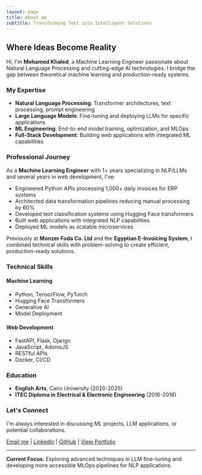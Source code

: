 ```yaml
---
layout: page
title: About me
subtitle: Transforming Text into Intelligent Solutions
---
```


## Where Ideas Become Reality

Hi, I'm **Mohamed Khaled**, a Machine Learning Engineer passionate about Natural Language Processing and cutting-edge AI technologies. I bridge the gap between theoretical machine learning and production-ready systems.

### My Expertise

- **Natural Language Processing**: Transformer architectures, text processing, prompt engineering
- **Large Language Models**: Fine-tuning and deploying LLMs for specific applications
- **ML Engineering**: End-to-end model training, optimization, and MLOps
- **Full-Stack Development**: Building web applications with integrated ML capabilities

### Professional Journey

As a **Machine Learning Engineer** with 1+ years specializing in NLP/LLMs and several years in web development, I've:

- Engineered Python APIs processing 1,000+ daily invoices for ERP systems
- Architected data transformation pipelines reducing manual processing by 60%
- Developed text classification systems using Hugging Face transformers
- Built web applications with integrated NLP capabilities
- Deployed ML models as scalable microservices

Previously at **Monzer Foda Co. Ltd** and the **Egyptian E-Invoicing System**, I combined technical skills with problem-solving to create efficient, production-ready solutions.

### Technical Skills

<div class="skills-container">
  <div class="skill-category">
    <h4>Machine Learning</h4>
    <ul>
      <li>Python, TensorFlow, PyTorch</li>
      <li>Hugging Face Transformers</li>
      <li>Generative AI</li>
      <li>Model Deployment</li>
    </ul>
  </div>
  
  <div class="skill-category">
    <h4>Web Development</h4>
    <ul>
      <li>FastAPI, Flask, Django</li>
      <li>JavaScript, AdonisJS</li>
      <li>RESTful APIs</li>
      <li>Docker, CI/CD</li>
    </ul>
  </div>
</div>

### Education

- **English Arts**, Cairo University (2020-2025)
- **ITEC Diploma in Electrical & Electronic Engineering** (2016-2018)

### Let's Connect

I'm always interested in discussing ML projects, LLM applications, or potential collaborations. 

[Email me](mailto:mohamed.khaled33388@gmail.com) | 
[LinkedIn](your-linkedin) | 
[GitHub](your-github) | 
[View Portfolio](/portfolio)

---

**Current Focus**: Exploring advanced techniques in LLM fine-tuning and developing more accessible MLOps pipelines for NLP applications.
